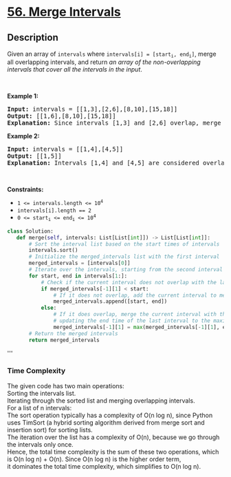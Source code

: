 # [56. Merge Intervals](https://leetcode.com/problems/merge-intervals)


## Description

<!-- description:start -->

<p>Given an array&nbsp;of <code>intervals</code>&nbsp;where <code>intervals[i] = [start<sub>i</sub>, end<sub>i</sub>]</code>, merge all overlapping intervals, and return <em>an array of the non-overlapping intervals that cover all the intervals in the input</em>.</p>

<p>&nbsp;</p>
<p><strong class="example">Example 1:</strong></p>

<pre>
<strong>Input:</strong> intervals = [[1,3],[2,6],[8,10],[15,18]]
<strong>Output:</strong> [[1,6],[8,10],[15,18]]
<strong>Explanation:</strong> Since intervals [1,3] and [2,6] overlap, merge them into [1,6].
</pre>

<p><strong class="example">Example 2:</strong></p>

<pre>
<strong>Input:</strong> intervals = [[1,4],[4,5]]
<strong>Output:</strong> [[1,5]]
<strong>Explanation:</strong> Intervals [1,4] and [4,5] are considered overlapping.
</pre>

<p>&nbsp;</p>
<p><strong>Constraints:</strong></p>

<ul>
	<li><code>1 &lt;= intervals.length &lt;= 10<sup>4</sup></code></li>
	<li><code>intervals[i].length == 2</code></li>
	<li><code>0 &lt;= start<sub>i</sub> &lt;= end<sub>i</sub> &lt;= 10<sup>4</sup></code></li>
</ul>


```python
class Solution:
   def merge(self, intervals: List[List[int]]) -> List[List[int]]:
       # Sort the interval list based on the start times of intervals
       intervals.sort()
       # Initialize the merged_intervals list with the first interval
       merged_intervals = [intervals[0]]
       # Iterate over the intervals, starting from the second interval
       for start, end in intervals[1:]:
           # Check if the current interval does not overlap with the last interval in merged_intervals
           if merged_intervals[-1][1] < start:
               # If it does not overlap, add the current interval to merged_intervals
               merged_intervals.append([start, end])
           else:
               # If it does overlap, merge the current interval with the last one by
               # updating the end time of the last interval to the maximum end time seen so far
               merged_intervals[-1][1] = max(merged_intervals[-1][1], end)
       # Return the merged intervals
       return merged_intervals

```

'''
### Time Complexity
The given code has two main operations:  
Sorting the intervals list.  
Iterating through the sorted list and merging overlapping intervals.  
For a list of n intervals:  
The sort operation typically has a complexity of O(n log n), since Python uses TimSort (a hybrid sorting algorithm derived from merge sort and   
insertion sort) for sorting lists.  
The iteration over the list has a complexity of O(n), because we go through the intervals only once.  
Hence, the total time complexity is the sum of these two operations, which is O(n log n) + O(n). Since O(n log n) is the higher order term,   
it dominates the total time complexity, which simplifies to O(n log n).  
